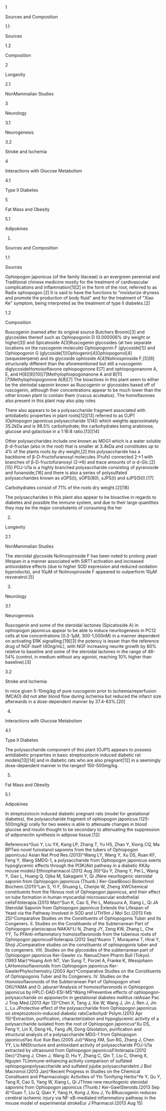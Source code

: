 1

Sources and Composition

1.1

Sources

1.2

Composition

2

Longevity

2.1

NonMammalian Studies

3

Neurology

3.1

Neurogenesis

3.2

Stroke and Ischemia

4

Interactions with Glucose Metabolism

4.1

Type II Diabetes

5

Fat Mass and Obesity

5.1

Adipokines

1.

Sources and Composition

1.1

Sources

Ophiopogon japonicus (of the family lilaceae) is an evergreen perennial and Traditional chinese medicine mostly for the treatment of cardivascular complications and inflammation\[1]\[2] in the form of the root, referred to as Radix ophiopogon.\[2] It is said to have the functions to "moisturize dryness and promote the production of body fluid" and for the treatment of "Xiao Ke" symptom, being interpreted as the treatment of type II diabetes.\[2]

1.2

Composition

Ruscogenin (named after its original source Butchers Broom)\[3] and glycosides thereof such as Ophiopogonin D (0\.000006% dry weight or higher\[3]) and Spicatoside A\[3]Ruscogenin glycosides (at two separate locations on the ruscogenin molecule) Ophiopogonin F (glycoside\[1]) and Ophiopogonin G (glycoside\[1])Ophiogenin\[4]Ophiopogonol\[4] (sequesterpene) and its glycoside ophioside A\[4]Nolinospiroside F,\[5]\[6] structurally different than the aforementioned but still a ruscogenin diglycosideHomoisoflavone ophiopogonone E\[7] and ophiopogonanone A, E, and H\[8]\[9]\[10]\[7]Methylophiopogonanone A and B\[11]\[7]Methylophiopogonone A\[8]\[7]
The bioactives in this plant seem to either be the steriodal saponin known as Ruscogenin or glycosides based off of ruscogenin, although their concentrations appear to be much lower than the other known plant to contain them (ruscus aculeatus). The homoflavones also present in this plant may also play roles


There also appears to be a polysaccharide fragment associated with antidiabetic properties in plant roots\[12]\[13] referred to as OJP1 (Ophiopogon japonicus polysaccharide 1\[14]) which weights approximately 35\.2kDa and is 98\.5% carbohydrate; the carbohydrates being arabinose, glucose and galactose in a 1:16:8 ratio.\[13]\[14] 

Other polysaccharides include one known as MDG1 which is a water soluble β\-d\-fructan (also in the root) that is smaller at 3\.4kDa and constitutes up to 4% of the plants roots by dry weight,\[2] this polysaccharide has a backbone of β\-D\-fructofuranosyl molecules (Frufs) connected 2→1 with branches of β\-D\-fructofuranosyl (2→6\) and trace amounts of α\-d\-Glc.\[2]\[15] POJ\-U1a is a highly branched polysaccharide consisting of pyranoside and funanside,\[16] and there is also a series of polysulfated polysaccharides known as sOPS(t), sOPS(80\), sJPS(t) and sJPS(50\).\[17]

Carbohydrates consist of 71% of the roots dry weight.\[2]\[18]


The polysaccharides in this plant also appear to be bioactive in regards to diabetes and possible the immune system, and due to their large quantities they may be the major consitutents of consuming the her


2.

Longevity

2.1

NonMammalian Studies

The steroidal glycoside Nolinospiroside F has been noted to prolong yeast lifespan in a manner associated with SIRT1 activation and increased antioxidative effects (due to higher SOD expression and reduced oxidation byproducts), and 10µM of Nolinospiroside F appeared to outperform 10µM resveratrol.\[5]

3.

Neurology

3.1

Neurogenesis

Ruscogenin and some of the steroidal lactones (Spicatoside A) in ophiopogon japonicus appear to be able to induce neuritogenesis in PC12 cells at low concentrations (0\.3\-1μM, 300\-1,000nM) in a manner dependent on activating ERK signalling;\[19]\[3] the potency is lesser than the reference drug of NGF itself (40ng/mL), with NGF increasing neurite growth by 80% relative to baseline and some of the steroidal lactones in the range of 46\-54% (control, in medium without any agonist, reaching 10% higher than baseline).\[3]

3.2

Stroke and Ischemia

In mice given 5\-10mg/kg of pure ruscogenin prior to ischemia/reperfusion (MCAO) did not alter blood flow during ischemia but reduced the infarct size afterwards in a dose\-dependent manner by 37\.4\-63%.\[20]

4.

Interactions with Glucose Metabolism

4.1

Type II Diabetes

The polysaccharide component of this plant (OJP1\) appears to possess antidiabetic properties in basic streptozotocin induced diabetic rat models\[13]\[14] and in diabetic rats who are also pregnant\[12] in a seemingly dose\-dependent manner in the rangeof 150\-500mg/kg.

5.

Fat Mass and Obesity

5.1

Adipokines

In streptozotocin induced diabetic pregnant rats (model for gestational diabetes), the polysaccharide fragment of ophiopogon japonicus (125\-500mg/kg) orally for two weeks is able to attenuate changes in blood glucose and insulin thought to be secondary to attenuating the suppression of adiponectin synthesis in adipose tissue.\[12]

References^Guo Y, Liu YX, Kang LP, Zhang T, Yu HS, Zhao Y, Xiong CQ, Ma BPTwo novel furostanol saponins from the tubers of Ophiopogon japonicusJ Asian Nat Prod Res.(2013)^Wang LY, Wang Y, Xu DS, Ruan KF, Feng Y, Wang SMDG\-1, a polysaccharide from Ophiopogon japonicus exerts hypoglycemic effects through the PI3K/Akt pathway in a diabetic KKAy mouse modelJ Ethnopharmacol.(2012 Aug 30)^Qu Y, Zhang Y, Pei L, Wang Y, Gao L, Huang Q, Ojika M, Sakagami Y, Qi JNew neuritogenic steroidal saponin from Ophiopogon japonicus (Thunb.) Ker\-GawlBiosci Biotechnol Biochem.(2011)^Lan S, Yi F, Shuang L, Chenjie W, Zheng XWChemical constituents from the fibrous root of Ophiopogon japonicus, and their effect on tube formation in human myocardial microvascular endothelial cellsFitoterapia.(2013 Mar)^Sun K, Cao S, Pei L, Matsuura A, Xiang L, Qi JA Steroidal Saponin from Ophiopogon japonicus Extends the Lifespan of Yeast via the Pathway Involved in SOD and UTH1Int J Mol Sci.(2013 Feb 25)^Comparative Studies on the Constituents of Ophiopogonis Tuber and Its Congeners. II. Studies on the Constituents of the Subterranean Part of Ophiopogon planiscapus NAKAI^Li N, Zhang JY, Zeng KW, Zhang L, Che YY, Tu PFAnti\-inflammatory homoisoflavonoids from the tuberous roots of Ophiopogon japonicusFitoterapia.(2012 Sep)^Asano T, Murayama T, Hirai Y, Shoji JComparative studies on the constituents of ophiopogonis tuber and its congeners. VIII. Studies on the glycosides of the subterranean part of Ophiopogon japonicus Ker\-Gawler cv. NanusChem Pharm Bull (Tokyo).(1993 Mar)^Hoang Anh NT, Van Sung T, Porzel A, Franke K, Wessjohann LAHomoisoflavonoids from Ophiopogon japonicus Ker\-GawlerPhytochemistry.(2003 Apr)^Comparative Studies on the Constituents of Ophiopogonis Tuber and Its Congeners. IV. Studies on the Homoisoflavonoids of the Subterranean Part of Ophiopogon ohwii OKUYAMA and O. jaburan^Analysis of homoisoflavonoids in Ophiopogon japonicus by HPLC\-DAD\-ESI\-MS^Wang HPreventive effects of ophiopogon\-polysaccharide on apiponectin in gestational diabetes mellitus ratAsian Pac J Trop Med.(2013 Apr 13)^Chen X, Tang J, Xie W, Wang J, Jin J, Ren J, Jin L, Lu JProtective effect of the polysaccharide from Ophiopogon japonicus on streptozotocin\-induced diabetic ratsCarbohydr Polym.(2013 Apr 15)^Extraction, purification, characterization and hypoglycemic activity of a polysaccharide isolated from the root of Ophiopogon japonicus^Xu DS, Feng Y, Lin X, Deng HL, Fang JN, Dong QIsolation, purification and structural analysis of a polysaccharide MDG\-1 from Ophiopogon japonicusYao Xue Xue Bao.(2005 Jul)^Wang XM, Sun RG, Zhang J, Chen YY, Liu NNStructure and antioxidant activity of polysaccharide POJ\-U1a extracted by ultrasound from Ophiopogon japonicusFitoterapia.(2012 Dec)^Zhang J, Chen J, Wang D, Hu Y, Zhang C, Qin T, Liu C, Sheng X, Nguyen TLImmune\-enhancing activity comparison of sulfated ophiopogonpolysaccharide and sulfated jujube polysaccharideInt J Biol Macromol.(2013 Jan)^Recent Progress in Studies on the Chemical Constituent and Pharmacologic Activities of Yin Tonifying Herbs^Ye Y, Qu Y, Tang R, Cao S, Yang W, Xiang L, Qi JThree new neuritogenic steroidal saponins from Ophiopogon japonicus (Thunb.) Ker\-GawlSteroids.(2013 Sep 4)^Guan T, Liu Q, Qian Y, Yang H, Kong J, Kou J, Yu BRuscogenin reduces cerebral ischemic injury via NF\-κB\-mediated inflammatory pathway in the mouse model of experimental strokeEur J Pharmacol.(2013 Aug 15)
